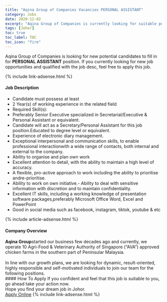 ```yaml
---
title: "Aqina Group of Companies Vacancies PERSONAL ASSISTANT" 
category: Jobs 
date: 2020-12-02 
excerpt: "Aqina Group of Companies is currently looking for suitable person to fill in the PERSONAL ASSISTANT which positioned at Johor" 
tags: [Johor] 
toc: true 
toc_label: TOC 
toc_icon: "fire" 
--- 
```


<p>Aqina Group of Companies is looking for new potential candidates to fill in for <b>PERSONAL ASSISTANT</b> position. If you currently looking for new job opportunities and qualified with the job desc, feel free to apply this job.
</p>{% include link-adsense.html %} 
<div><div><div><h4>Job Description</h4></div></div><div><div><span><div><ul><li>Candidate must possess at least</li><li>2 Year(s) of working experience in the related field</li><li>Required Skill(s):</li><li>Preferably Senior Executive specialized in Secretarial/Executive &amp; Personal Assistant or equivalent.</li><li>Candidate will act as a Secretary/Personal Assistant for this job position.Educated to degree level or equivalent.</li><li>Experience of electronic diary management.</li><li>Exceptional interpersonal and communication skills, to enable professional interactionwith a wide range of contacts, both internal and external to the company.</li><li>Ability to organise and plan own work</li><li>Excellent attention to detail, with the ability to maintain a high level of accuracy.</li><li>A flexible, pro-active approach to work including the ability to prioritise andre-prioritise.</li><li>Ability to work on own initiative.- Ability to deal with sensitive information with discretion and to maintain confidentiality.</li><li>Excellent IT skills, including a working knowledge of presentation software packages,preferably Microsoft Office Word, Excel and PowerPoint</li><li>Good in social media such as facebook, instagram, tiktok, youtube &amp; etc</li></ul></div></span></div></div></div> 
{% include article-adsense.html %} 
<div><div><div><h4>Company Overview</h4></div></div><div><div><span><div><div>
<div><strong>Aqina Group</strong>started our business few decades ago and currently, we operate 10 Agri-Food &amp; Veterinary Authority of Singapore (&#8220;AVA&#8221;) approved chicken farms in the southern part of Peninsular Malaysia.<br>
<br>
In line with our growth plans, we are looking for dynamic, result-oriented, highly responsible and self-motivated individuals to join our team for the following positions.</div>
</div></div></span></div></div></div> 
#### How To Apply 
If you confident and feel that this job is suitable to you, go ahead take your action now. <br/> 
Hope you find your dream job in Johor. <br/> 
<a href="https://www.jobstreet.com.my/en/job/personal-assistant-4435568?jobId=jobstreet-my-job-4435568&sectionRank=3&token=0~00ff35fb-b46d-4d5f-89c9-b99fbaa80f19&fr=SRP%20View%20In%20New%20Ta" class="btn btn--info" target="_blank" rel="nofollow noopenner">Apply Online</a> 
{% include link-adsense.html %} 